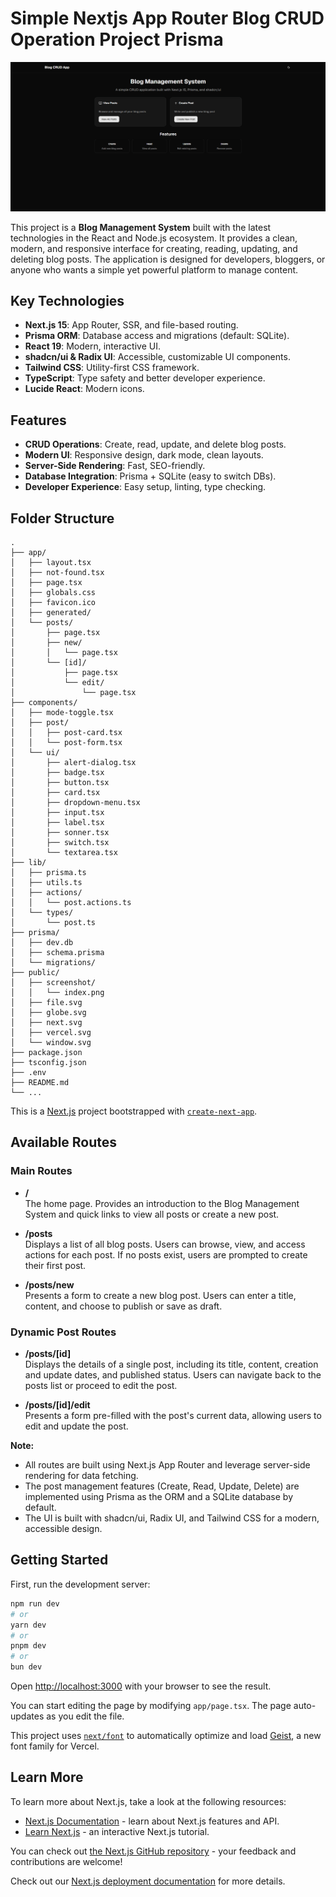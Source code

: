 # Simple Nextjs App Router Blog CRUD Operation Project Prisma

![Main Screenshot](public/screenshot/index.png)

This project is a **Blog Management System** built with the latest technologies in the React and Node.js ecosystem. It provides a clean, modern, and responsive interface for creating, reading, updating, and deleting blog posts. The application is designed for developers, bloggers, or anyone who wants a simple yet powerful platform to manage content.

## Key Technologies

- **Next.js 15**: App Router, SSR, and file-based routing.
- **Prisma ORM**: Database access and migrations (default: SQLite).
- **React 19**: Modern, interactive UI.
- **shadcn/ui & Radix UI**: Accessible, customizable UI components.
- **Tailwind CSS**: Utility-first CSS framework.
- **TypeScript**: Type safety and better developer experience.
- **Lucide React**: Modern icons.

## Features

- **CRUD Operations**: Create, read, update, and delete blog posts.
- **Modern UI**: Responsive design, dark mode, clean layouts.
- **Server-Side Rendering**: Fast, SEO-friendly.
- **Database Integration**: Prisma + SQLite (easy to switch DBs).
- **Developer Experience**: Easy setup, linting, type checking.

## Folder Structure

```
.
├── app/
│   ├── layout.tsx
│   ├── not-found.tsx
│   ├── page.tsx
│   ├── globals.css
│   ├── favicon.ico
│   ├── generated/
│   └── posts/
│       ├── page.tsx
│       ├── new/
│       │   └── page.tsx
│       └── [id]/
│           ├── page.tsx
│           └── edit/
│               └── page.tsx
├── components/
│   ├── mode-toggle.tsx
│   ├── post/
│   │   ├── post-card.tsx
│   │   └── post-form.tsx
│   └── ui/
│       ├── alert-dialog.tsx
│       ├── badge.tsx
│       ├── button.tsx
│       ├── card.tsx
│       ├── dropdown-menu.tsx
│       ├── input.tsx
│       ├── label.tsx
│       ├── sonner.tsx
│       ├── switch.tsx
│       └── textarea.tsx
├── lib/
│   ├── prisma.ts
│   ├── utils.ts
│   ├── actions/
│   │   └── post.actions.ts
│   └── types/
│       └── post.ts
├── prisma/
│   ├── dev.db
│   ├── schema.prisma
│   └── migrations/
├── public/
│   ├── screenshot/
│   │   └── index.png
│   ├── file.svg
│   ├── globe.svg
│   ├── next.svg
│   ├── vercel.svg
│   └── window.svg
├── package.json
├── tsconfig.json
├── .env
├── README.md
└── ...
```

This is a [Next.js](https://nextjs.org) project bootstrapped with [`create-next-app`](https://nextjs.org/docs/app/api-reference/cli/create-next-app).

## Available Routes

### Main Routes

- **/**  
  The home page. Provides an introduction to the Blog Management System and quick links to view all posts or create a new post.

- **/posts**  
  Displays a list of all blog posts. Users can browse, view, and access actions for each post. If no posts exist, users are prompted to create their first post.

- **/posts/new**  
  Presents a form to create a new blog post. Users can enter a title, content, and choose to publish or save as draft.

### Dynamic Post Routes

- **/posts/[id]**  
  Displays the details of a single post, including its title, content, creation and update dates, and published status. Users can navigate back to the posts list or proceed to edit the post.

- **/posts/[id]/edit**  
  Presents a form pre-filled with the post's current data, allowing users to edit and update the post.

**Note:**

- All routes are built using Next.js App Router and leverage server-side rendering for data fetching.
- The post management features (Create, Read, Update, Delete) are implemented using Prisma as the ORM and a SQLite database by default.
- The UI is built with shadcn/ui, Radix UI, and Tailwind CSS for a modern, accessible design.

## Getting Started

First, run the development server:

```bash
npm run dev
# or
yarn dev
# or
pnpm dev
# or
bun dev
```

Open [http://localhost:3000](http://localhost:3000) with your browser to see the result.

You can start editing the page by modifying `app/page.tsx`. The page auto-updates as you edit the file.

This project uses [`next/font`](https://nextjs.org/docs/app/building-your-application/optimizing/fonts) to automatically optimize and load [Geist](https://vercel.com/font), a new font family for Vercel.

## Learn More

To learn more about Next.js, take a look at the following resources:

- [Next.js Documentation](https://nextjs.org/docs) - learn about Next.js features and API.
- [Learn Next.js](https://nextjs.org/learn) - an interactive Next.js tutorial.

You can check out [the Next.js GitHub repository](https://github.com/vercel/next.js) - your feedback and contributions are welcome!

Check out our [Next.js deployment documentation](https://nextjs.org/docs/app/building-your-application/deploying) for more details.
